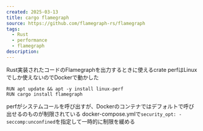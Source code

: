 ```yaml
---
created: 2025-03-13
title: cargo flamegraph
source: https://github.com/flamegraph-rs/flamegraph
tags:
  - Rust
  - performance
  - flamegraph
description:
---
```

Rust実装されたコードのFlamegraphを出力するときに使えるcrate
perfはLinuxでしか使えないのでDockerで動かした
```
RUN apt update && apt -y install linux-perf
RUN cargo install flamegraph
```

perfがシステムコールを呼び出すが、Dockerのコンテナではデフォルトで呼び出せるのものが制限されている
docker-compose.ymlで`security_opt: - seccomp:unconfined`を指定して一時的に制限を緩める
